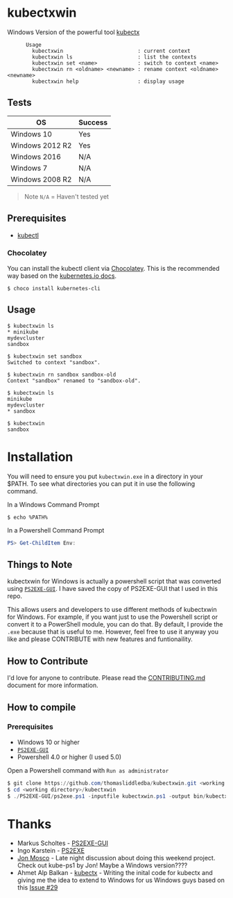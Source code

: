 # kubectxwin
Windows Version of the powerful tool [kubectx](https://github.com/ahmetb/kubectx)

```console
      Usage
        kubectxwin                        : current context
        kubectxwin ls                     : list the contexts
        kubectxwin set <name>             : switch to context <name>
        kubectxwin rn <oldname> <newname> : rename context <oldname> <newname>
        kubectxwin help                   : display usage
```

## Tests
| OS | Success |
| --- | --- |
| Windows 10 | Yes |
| Windows 2012 R2 | Yes |
| Windows 2016 | N/A |
| Windows 7 | N/A |
| Windows 2008 R2 | N/A |

>Note `N/A` = Haven't tested yet

## Prerequisites
* [kubectl](https://kubernetes.io/docs/tasks/tools/install-kubectl/#install-with-chocolatey-on-windows)

### Chocolatey
You can install the kubectl client via [Chocolatey](http://chocolatey.org).  This is the recommended way based on the [kubernetes.io docs](https://kubernetes.io/docs/tasks/tools/install-kubectl/#install-with-chocolatey-on-windows).
```console
$ choco install kubernetes-cli
```

## Usage
```console
$ kubectxwin ls
* minikube
mydevcluster
sandbox

$ kubectxwin set sandbox
Switched to context "sandbox".

$ kubectxwin rn sandbox sandbox-old
Context "sandbox" renamed to "sandbox-old".

$ kubectxwin ls
minikube
mydevcluster
* sandbox

$ kubectxwin
sandbox
```

# Installation
You will need to ensure you put `kubectxwin.exe` in a directory in your $PATH.  To see what directories you can put it in use the following command.

In a Windows Command Prompt
```console
$ echo %PATH%
```

In a Powershell Command Prompt
```powershell
PS> Get-ChildItem Env:
```

## Things to Note
kubectxwin for Windows is actually a powershell script that was converted using [`PS2EXE-GUI`](https://gallery.technet.microsoft.com/scriptcenter/PS2EXE-GUI-Convert-e7cb69d5).  I have saved the copy of PS2EXE-GUI that I used in this repo.

This allows users and developers to use different methods of kubectxwin for Windows.  For example, if you want just to use the Powershell script or convert it to a PowerShell module, you can do that.  By default, I provide the `.exe` because that is useful to me.  However, feel free to use it anyway you like and please CONTRIBUTE with new features and funtionaility. 

## How to Contribute
I'd love for anyone to contribute.  Please read the [CONTRIBUTING.md](CONTRIBUTING.md) document for more information.

## How to compile

### Prerequisites
* Windows 10 or higher
* [`PS2EXE-GUI`](https://gallery.technet.microsoft.com/scriptcenter/PS2EXE-GUI-Convert-e7cb69d5)
* Powershell 4.0 or higher (I used 5.0)

Open a Powershell command with `Run as administrator`
```powershell
$ git clone https://github.com/thomasliddledba/kubectxwin.git <working directory>
$ cd <working directory>/kubectxwin
$ ./PS2EXE-GUI/ps2exe.ps1 -inputfile kubectxwin.ps1 -output bin/kubectxwin.exe
```

# Thanks
* Markus Scholtes - [PS2EXE-GUI](https://gallery.technet.microsoft.com/scriptcenter/PS2EXE-GUI-Convert-e7cb69d5)
* Ingo Karstein - [PS2EXE](https://gallery.technet.microsoft.com/scriptcenter/PS2EXE-Convert-PowerShell-9e4e07f1)
* [Jon Mosco](https://github.com/jonmosco) - Late night discussion about doing this weekend project.  Check out kube-ps1 by Jon! Maybe a Windows version????
* Ahmet Alp Balkan - [kubectx](https://github.com/ahmetb/kubectx) - Writing the inital code for kubectx and giving me the idea to extend to Windows for us Windows guys based on this [Issue #29](https://github.com/ahmetb/kubectx/issues/29)